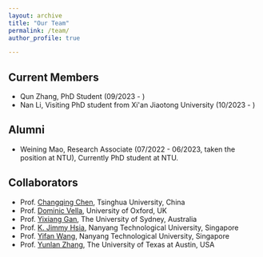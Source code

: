 ```yaml
---
layout: archive
title: "Our Team"
permalink: /team/
author_profile: true

---
```


Current Members
--------
* Qun Zhang, PhD Student (09/2023 - )
* Nan Li, Visiting PhD student from Xi'an Jiaotong University (10/2023 - )

Alumni
--------
* Weining Mao, Research Associate (07/2022 - 06/2023, taken the position at NTU), Currently PhD student at NTU.

Collaborators
--------
* Prof. [Changqing Chen](https://www.hy.tsinghua.edu.cn/hyen/info/1162/1189.htm), Tsinghua University, China
* Prof. [Dominic Vella](https://people.maths.ox.ac.uk/vella/index.html), University of Oxford, UK
* Prof. [Yixiang Gan](https://drgan.org/), The University of Sydney, Australia
* Prof. [K. Jimmy Hsia](https://dr.ntu.edu.sg/cris/rp/rp00575), Nanyang Technological University, Singapore
* Prof. [Yifan Wang](https://www.yifanwangntu.com/), Nanyang Technological University, Singapore
* Prof. [Yunlan Zhang](https://sites.utexas.edu/utmaslab/), The University of Texas at Austin, USA

